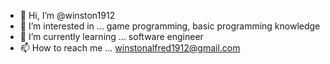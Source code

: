 - 👋 Hi, I’m @winston1912
- 👀 I’m interested in ... game programming, basic programming knowledge
- 🌱 I’m currently learning ... software engineer
- 📫 How to reach me ... winstonalfred1912@gmail.com

<!---
winston1912/winston1912 is a ✨ special ✨ repository because its `README.md` (this file) appears on your GitHub profile.
You can click the Preview link to take a look at your changes.
--->
